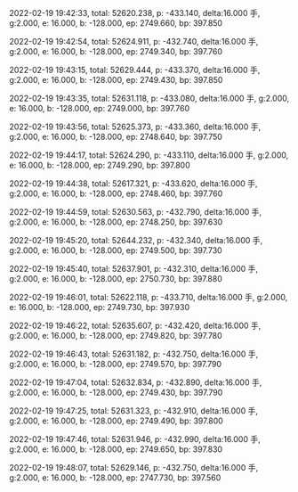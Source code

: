 2022-02-19 19:42:33, total: 52620.238, p: -433.140, delta:16.000 手, g:2.000, e: 16.000, b: -128.000, ep: 2749.660, bp: 397.850

2022-02-19 19:42:54, total: 52624.911, p: -432.740, delta:16.000 手, g:2.000, e: 16.000, b: -128.000, ep: 2749.340, bp: 397.760

2022-02-19 19:43:15, total: 52629.444, p: -433.370, delta:16.000 手, g:2.000, e: 16.000, b: -128.000, ep: 2749.430, bp: 397.850

2022-02-19 19:43:35, total: 52631.118, p: -433.080, delta:16.000 手, g:2.000, e: 16.000, b: -128.000, ep: 2749.000, bp: 397.760

2022-02-19 19:43:56, total: 52625.373, p: -433.360, delta:16.000 手, g:2.000, e: 16.000, b: -128.000, ep: 2748.640, bp: 397.750

2022-02-19 19:44:17, total: 52624.290, p: -433.110, delta:16.000 手, g:2.000, e: 16.000, b: -128.000, ep: 2749.290, bp: 397.800

2022-02-19 19:44:38, total: 52617.321, p: -433.620, delta:16.000 手, g:2.000, e: 16.000, b: -128.000, ep: 2748.460, bp: 397.760

2022-02-19 19:44:59, total: 52630.563, p: -432.790, delta:16.000 手, g:2.000, e: 16.000, b: -128.000, ep: 2748.250, bp: 397.630

2022-02-19 19:45:20, total: 52644.232, p: -432.340, delta:16.000 手, g:2.000, e: 16.000, b: -128.000, ep: 2749.500, bp: 397.730

2022-02-19 19:45:40, total: 52637.901, p: -432.310, delta:16.000 手, g:2.000, e: 16.000, b: -128.000, ep: 2750.730, bp: 397.880

2022-02-19 19:46:01, total: 52622.118, p: -433.710, delta:16.000 手, g:2.000, e: 16.000, b: -128.000, ep: 2749.730, bp: 397.930

2022-02-19 19:46:22, total: 52635.607, p: -432.420, delta:16.000 手, g:2.000, e: 16.000, b: -128.000, ep: 2749.820, bp: 397.780

2022-02-19 19:46:43, total: 52631.182, p: -432.750, delta:16.000 手, g:2.000, e: 16.000, b: -128.000, ep: 2749.570, bp: 397.790

2022-02-19 19:47:04, total: 52632.834, p: -432.890, delta:16.000 手, g:2.000, e: 16.000, b: -128.000, ep: 2749.430, bp: 397.790

2022-02-19 19:47:25, total: 52631.323, p: -432.910, delta:16.000 手, g:2.000, e: 16.000, b: -128.000, ep: 2749.490, bp: 397.800

2022-02-19 19:47:46, total: 52631.946, p: -432.990, delta:16.000 手, g:2.000, e: 16.000, b: -128.000, ep: 2749.650, bp: 397.830

2022-02-19 19:48:07, total: 52629.146, p: -432.750, delta:16.000 手, g:2.000, e: 16.000, b: -128.000, ep: 2747.730, bp: 397.560
